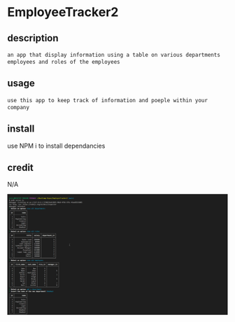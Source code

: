 # EmployeeTracker2

## description

    an app that display information using a table on various departments employees and roles of the employees

## usage 

    use this app to keep track of information and poeple within your company 

## install

 use NPM i to install dependancies

## credit 
N/A


![screenshot-01](./assets/Code_B6gxFeyoMz.png)